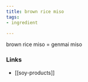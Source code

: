 ```yaml
---
title: brown rice miso
tags:
- ingredient

---
```

brown rice miso = genmai miso

### Links

* [[soy-products]]
